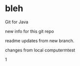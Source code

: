 # bleh
Git for Java

new info for this git repo

readme updates from new branch.

changes from local computermtest

1